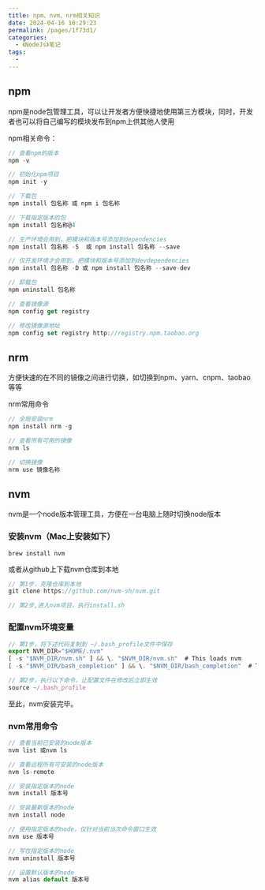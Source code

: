 ```yaml
---
title: npm、nvm、nrm相关知识
date: 2024-04-16 10:29:23
permalink: /pages/1f73d1/
categories:
  - 《NodeJs》笔记
tags:
  - 
---
```


## npm
npm是node包管理工具，可以让开发者方便快捷地使用第三方模块，同时，开发者也可以将自己编写的模块发布到npm上供其他人使用

npm相关命令：
```js
// 查看npm的版本
npm -v

// 初始化npm项目
npm init -y

// 下载包
npm install 包名称 或 npm i 包名称

// 下载指定版本的包
npm install 包名称@4

// 生产环境会用到，把模块和版本号添加到dependencies
npm install 包名称 -S  或 npm install 包名称 --save

// 仅开发环境才会用到，把模块和版本号添加到devdependencies
npm install 包名称 -D 或 npm install 包名称 --save-dev

// 卸载包
npm uninstall 包名称

// 查看镜像源
npm config get registry

// 修改镜像源地址
npm config set registry http://registry.npm.taobao.org
```

## nrm
方便快速的在不同的镜像之间进行切换，如切换到npm、yarn、cnpm、taobao等等

nrm常用命令
```js
// 全局安装nrm
npm install nrm -g

// 查看所有可用的镜像
nrm ls

// 切换镜像
nrm use 镜像名称
```

## nvm
nvm是一个node版本管理工具，方便在一台电脑上随时切换node版本

### 安装nvm（Mac上安装如下）
```
brew install nvm
```

或者从github上下载nvm仓库到本地
```js
// 第1步，克隆仓库到本地
git clone https://github.com/nvm-sh/nvm.git

// 第2步,进入nvm项目，执行install.sh
```

### 配置nvm环境变量
```js
// 第1步，将下述代码复制到 ~/.bash_profile文件中保存
export NVM_DIR="$HOME/.nvm"
[ -s "$NVM_DIR/nvm.sh" ] && \. "$NVM_DIR/nvm.sh"  # This loads nvm
[ -s "$NVM_DIR/bash_completion" ] && \. "$NVM_DIR/bash_completion"  # This loads nvm bash_completion

// 第2步，执行以下命令，让配置文件在修改后立即生效
source ~/.bash_profile
```

至此，nvm安装完毕。

### nvm常用命令
```js
// 查看当前已安装的node版本
nvm list 或nvm ls

// 查看远程所有可安装的node版本
nvm ls-remote

// 安装指定版本的node
nvm install 版本号

// 安装最新版本的node
nvm install node

// 使用指定版本的node，仅针对当前当次命令窗口生效
nvm use 版本号

// 写在指定版本的node
nvm uninstall 版本号

// 设置默认版本的node
nvm alias default 版本号
```